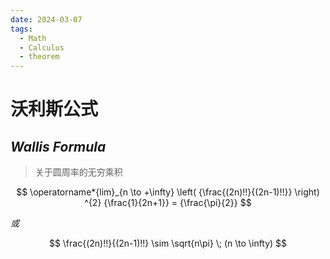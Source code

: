 ```yaml
---
date: 2024-03-07
tags:
  - Math
  - Calculus
  - theorem
---
```


# 沃利斯公式

## ***Wallis Formula***

> 关于圆周率的无穷乘积

$$
\operatorname*{lim}_{n \to +\infty} \left( {\frac{(2n)!!}{(2n-1)!!}} \right) ^{2} {\frac{1}{2n+1}} = {\frac{\pi}{2}}
$$

$或$

$$
\frac{(2n)!!}{(2n-1)!!} \sim \sqrt{n\pi} \; (n \to \infty)
$$
